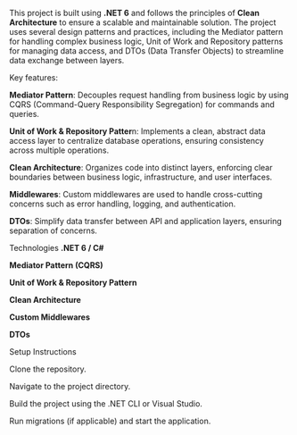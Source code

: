 This project is built using **.NET 6** and follows the principles of **Clean Architecture** to ensure a scalable and maintainable solution. The project uses several design patterns and practices, including the Mediator pattern for handling complex business logic, Unit of Work and Repository patterns for managing data access, and DTOs (Data Transfer Objects) to streamline data exchange between layers.

Key features:

**Mediator Pattern**: Decouples request handling from business logic by using CQRS (Command-Query Responsibility Segregation) for commands and queries.

**Unit of Work & Repository Patter**n: Implements a clean, abstract data access layer to centralize database operations, ensuring consistency across multiple operations.

**Clean Architecture**: Organizes code into distinct layers, enforcing clear boundaries between business logic, infrastructure, and user interfaces.

**Middlewares**: Custom middlewares are used to handle cross-cutting concerns such as error handling, logging, and authentication.

**DTOs**: Simplify data transfer between API and application layers, ensuring separation of concerns.

Technologies
**.NET 6 / C#**

**Mediator Pattern (CQRS)**

**Unit of Work & Repository Pattern**

**Clean Architecture**

**Custom Middlewares**

**DTOs**

Setup Instructions

Clone the repository.

Navigate to the project directory.

Build the project using the .NET CLI or Visual Studio.

Run migrations (if applicable) and start the application.
